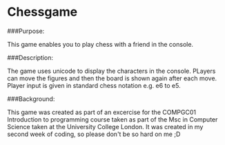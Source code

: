 # Chessgame

###Purpose:

This game enables you to play chess with a friend in the console.

###Description:

The game uses unicode to display the characters in the console. PLayers can move the figures 
and then the board is shown again after each move. Player input is given in standard chess notation
e.g. e6 to e5.

###Background:

This game was created as part of an excercise for the COMPGC01 Introduction to programming course taken as part of the Msc in Computer Science taken at the University College London. It was created in my second week of coding, so please don't be so hard on me ;D

